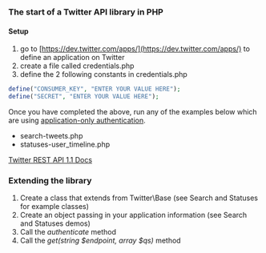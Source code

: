 ### The start of a Twitter API library in PHP

#### Setup

1. go to [https://dev.twitter.com/apps/](https://dev.twitter.com/apps/) to define an application on Twitter
2. create a file called credentials.php
3. define the 2 following constants in credentials.php

```php
define("CONSUMER_KEY", "ENTER YOUR VALUE HERE");
define("SECRET", "ENTER YOUR VALUE HERE");
```

Once you have completed the above, run any of the examples below which are using [application-only authentication](https://dev.twitter.com/docs/auth/application-only-auth).

* search-tweets.php
* statuses-user_timeline.php

[Twitter REST API 1.1 Docs](https://dev.twitter.com/docs/api/1.1)

### Extending the library

1. Create a class that extends from Twitter\Base (see Search and Statuses for example classes)
2. Create an object passing in your application information (see Search and Statuses demos)
3. Call the _authenticate_ method
4. Call the _get(string $endpoint, array $qs)_ method


